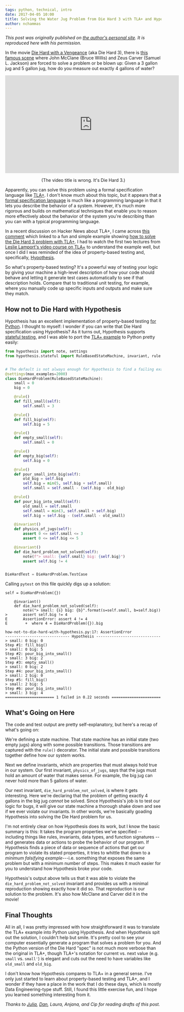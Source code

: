 ```yaml
---
tags: python, technical, intro
date: 2017-04-05 10:00
title: Solving the Water Jug Problem from Die Hard 3 with TLA+ and Hypothesis
author: nchammas
---
```


_This post was originally published on [the author's personal site](http://nchammas.com/writing/how-not-to-die-hard-with-hypothesis).
It is reproduced here with his permission._

In the movie [Die Hard with a Vengeance](https://en.wikipedia.org/wiki/Die_Hard_with_a_Vengeance)
(aka Die Hard 3), there is
[this famous scene](https://www.youtube.com/watch?v=6cAbgAaEOVE) where
John McClane (Bruce Willis) and Zeus Carver (Samuel L. Jackson)
are forced to solve a problem or be blown up: Given a 3 gallon jug and
5 gallon jug, how do you measure out exactly 4 gallons of water?

<div style="text-align: center;">
<iframe
    width="560"
    height="315"
    src="https://www.youtube.com/embed/6cAbgAaEOVE?rel=0"
    frameborder="0"
    allowfullscreen>
</iframe>
<p>
(The video title is wrong. It's Die Hard 3.)
</p>
</div>

<!--more-->

Apparently, you can solve this problem using a formal specification
language like [TLA+](https://en.wikipedia.org/wiki/TLA%2B). I don't know
much about this topic, but it appears that a [formal specification language](https://en.wikipedia.org/wiki/Formal_specification)
is much like a programming language in that it lets you describe the
behavior of a system. However, it's much more rigorous and builds
on mathematical techniques that enable you to reason more effectively
about the behavior of the system you're describing than you can with
a typical programming language.

In a recent discussion on Hacker News about TLA+,
I came across [this comment](https://news.ycombinator.com/item?id=13919251)
which linked to a fun and simple example
showing [how to solve the Die Hard 3 problem with TLA+](https://github.com/tlaplus/Examples/blob/master/specifications/DieHard/DieHard.tla).
I had to watch the first two lectures from [Leslie Lamport's video course on TLA+](http://lamport.azurewebsites.net/video/videos.html)
to understand the example well, but once I did I was reminded of the
idea of property-based testing and, specifically, [Hypothesis](http://hypothesis.works/).

So what's property-based testing? It's a powerful way of testing your
logic by giving your machine a high-level description of how your code
should behave and letting it generate test cases automatically to see
if that description holds. Compare that to traditional unit testing,
for example, where you manually code up specific inputs and outputs
and make sure they match.

## How not to Die Hard with Hypothesis

Hypothesis has an excellent implementation of property-based testing
[for Python](https://github.com/HypothesisWorks/hypothesis-python).
I thought to myself: I wonder if you can write that
Die Hard specification using Hypothesis? As it turns out, Hypothesis
supports [stateful testing](https://hypothesis.readthedocs.io/en/latest/stateful.html),
and I was able to port the [TLA+ example](https://github.com/tlaplus/Examples/blob/master/specifications/DieHard/DieHard.tla)
to Python pretty easily:

```python
from hypothesis import note, settings
from hypothesis.stateful import RuleBasedStateMachine, invariant, rule


# The default is not always enough for Hypothesis to find a failing example.
@settings(max_examples=2000)
class DieHardProblem(RuleBasedStateMachine):
    small = 0
    big = 0

    @rule()
    def fill_small(self):
        self.small = 3

    @rule()
    def fill_big(self):
        self.big = 5

    @rule()
    def empty_small(self):
        self.small = 0

    @rule()
    def empty_big(self):
        self.big = 0

    @rule()
    def pour_small_into_big(self):
        old_big = self.big
        self.big = min(5, self.big + self.small)
        self.small = self.small - (self.big - old_big)

    @rule()
    def pour_big_into_small(self):
        old_small = self.small
        self.small = min(3, self.small + self.big)
        self.big = self.big - (self.small - old_small)

    @invariant()
    def physics_of_jugs(self):
        assert 0 <= self.small <= 3
        assert 0 <= self.big <= 5

    @invariant()
    def die_hard_problem_not_solved(self):
        note(f"> small: {self.small} big: {self.big}")
        assert self.big != 4


DieHardTest = DieHardProblem.TestCase
```

Calling `pytest` on this file quickly digs up a solution:

```
self = DieHardProblem({})

    @invariant()
    def die_hard_problem_not_solved(self):
        note("> small: {s} big: {b}".format(s=self.small, b=self.big))
>       assert self.big != 4
E       AssertionError: assert 4 != 4
E        +  where 4 = DieHardProblem({}).big

how-not-to-die-hard-with-hypothesis.py:17: AssertionError
----------------------------- Hypothesis -----------------------------
> small: 0 big: 0
Step #1: fill_big()
> small: 0 big: 5
Step #2: pour_big_into_small()
> small: 3 big: 2
Step #3: empty_small()
> small: 0 big: 2
Step #4: pour_big_into_small()
> small: 2 big: 0
Step #5: fill_big()
> small: 2 big: 5
Step #6: pour_big_into_small()
> small: 3 big: 4
====================== 1 failed in 0.22 seconds ======================
```

## What's Going on Here

The code and test output are pretty self-explanatory, but here's a
recap of what's going on:

We're defining a state machine. That state machine has an initial
state (two empty jugs) along with some possible transitions. Those
transitions are captured with the `rule()` decorator. The initial
state and possible transitions together define how our system works.

Next we define invariants, which are properties that must always hold
true in our system. Our first invariant, `physics_of_jugs`, says that
the jugs must hold an amount of water that makes sense. For example,
the big jug can never hold more than 5 gallons of water.

Our next invariant, `die_hard_problem_not_solved`, is where it gets
interesting. Here we're declaring that the problem of getting exactly
4 gallons in the big jug _cannot_ be solved. Since Hypothesis's job
is to test our logic for bugs, it will give our state machine a
thorough shake down and see if we ever violate our invariants.
In other words, we're basically goading Hypothesis into solving the
Die Hard problem for us.

I'm not entirely clear on how Hypothesis does its work, but I know
the basic summary is this: It takes the program properties we've
specified -- including things like rules, invariants, data types, and
function signatures -- and generates data or actions to probe the
behavior of our program. If Hypothesis finds a piece of data or
sequence of actions that get our program to violate its stated properties, it
tries to whittle that down to a _minimum falsifying example_---i.e.
something that exposes the same problem but with a minimum number of
steps. This makes it much easier for you to understand how Hypothesis
broke your code.

Hypothesis's output above tells us that it was able to violate the
`die_hard_problem_not_solved` invariant and provides us with a
minimal reproduction showing exactly how it did so. That reproduction
is our solution to the problem. It's also how McClane and Carver did
it in the movie!

## Final Thoughts

All in all, I was pretty impressed with how straightforward it was to
translate the TLA+ example into Python using Hypothesis. And when
Hypothesis spit out the solution, I couldn't help but smile. It's
pretty cool to see your computer essentially generate a program that
solves a problem for you. And the Python version of the Die Hard
"spec" is not much more verbose than the
original in TLA+, though TLA+'s notation for current vs. next value
(e.g. `small` vs. `small'`) is elegant and cuts out the need to have
variables like `old_small` and `old_big`.

I don't know how Hypothesis compares to TLA+ in a general sense. I've
only just started to learn about property-based testing and TLA+, and
I wonder if they have a place in the work that I do these days, which
is mostly Data Engineering-type stuff. Still, I found this little
exercise fun, and I hope you learned something interesting from it.

_Thanks to [Julia], [Dan], Laura, Anjana, and Cip for reading drafts
of this post._

[Julia]: http://jvns.ca/
[Dan]: https://danluu.com/

